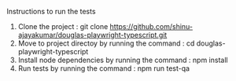Instructions to run the tests
  1) Clone the project : git clone https://github.com/shinu-ajayakumar/douglas-playwright-typescript.git
  2) Move to project directoy by running the command : cd douglas-playwright-typescript
  3) Install node dependencies by running the command : npm install
  4) Run tests by running the command : npm run test-qa
